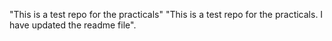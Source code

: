 "This is a test repo for the practicals"
"This is a test repo for the practicals. I have updated the readme file".
